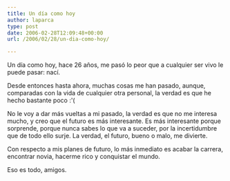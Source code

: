```yaml
---
title: Un día como hoy
author: laparca
type: post
date: 2006-02-28T12:09:48+00:00
url: /2006/02/28/un-dia-como-hoy/

---
```

Un día como hoy, hace 26 años, me pasó lo peor que a cualquier ser vivo le puede pasar: nací.

Desde entonces hasta ahora, muchas cosas me han pasado, aunque, comparadas con la vida de cualquier otra personal, la verdad es que he hecho bastante poco :'(

No le voy a dar más vueltas a mi pasado, la verdad es que no me interesa mucho, y creo que el futuro es más interesante. Es más interesante porque sorprende, porque nunca sabes lo que va a suceder, por la incertidumbre que de todo ello surje. La verdad, el futuro, bueno o malo, me divierte.

Con respecto a mis planes de futuro, lo más inmediato es acabar la carrera, encontrar novia, hacerme rico y conquistar el mundo.

Eso es todo, amigos.
